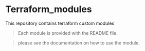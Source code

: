 # Terraform_modules
This repository contains terraform custom modules

>Each module is provided with the README file.

>please see the documentation on how to use the module.